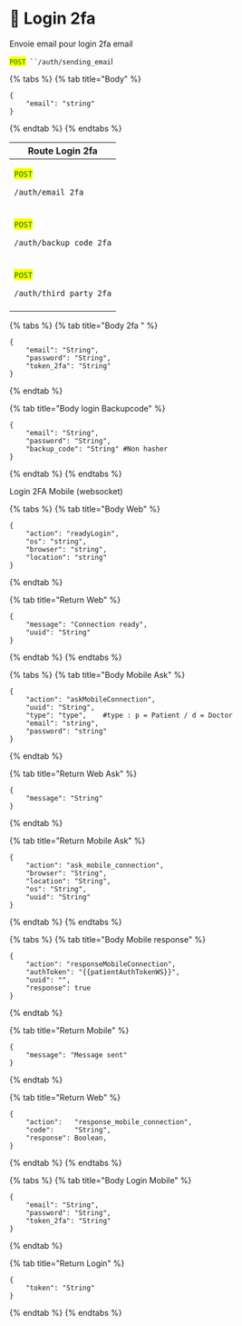 # 🔐 Login 2fa





Envoie email pour login 2fa email

<mark style="color:green;">`POST`</mark>` ``/auth/sending_emai`l

{% tabs %}
{% tab title="Body" %}
```
{
    "email": "string"
}
```
{% endtab %}
{% endtabs %}



| Route Login 2fa                                                                                          |
| -------------------------------------------------------------------------------------------------------- |
| <p><mark style="color:green;"><code>POST</code></mark> </p><pre><code>/auth/email_2fa
</code></pre>      |
| <p><mark style="color:green;"><code>POST</code></mark></p><pre><code>/auth/backup_code_2fa
</code></pre> |
| <p><mark style="color:green;"><code>POST</code></mark></p><pre><code>/auth/third_party_2fa
</code></pre> |

{% tabs %}
{% tab title="Body 2fa " %}
```
{
	"email": "String",
	"password": "String",
	"token_2fa": "String"
}
```
{% endtab %}

{% tab title="Body login Backupcode" %}
```
{
	"email": "String",
	"password": "String",
	"backup_code": "String" #Non hasher
}
```
{% endtab %}
{% endtabs %}

Login 2FA Mobile (websocket)

{% tabs %}
{% tab title="Body Web" %}
```
{
    "action": "readyLogin",
    "os": "string",
    "browser": "string",
    "location": "string"
}
```
{% endtab %}

{% tab title="Return Web" %}
```
{
    "message": "Connection ready",
    "uuid": "String"
}
```
{% endtab %}
{% endtabs %}

{% tabs %}
{% tab title="Body Mobile Ask" %}
```
{
    "action": "askMobileConnection",
    "uuid": "String",
    "type": "type",    #type : p = Patient / d = Doctor
    "email": "string",
    "password": "string"
}
```
{% endtab %}

{% tab title="Return Web Ask" %}
```
{
    "message": "String"
}
```
{% endtab %}

{% tab title="Return Mobile Ask" %}
```
{
    "action": "ask_mobile_connection",
    "browser": "String",
    "location": "String",
    "os": "String",
    "uuid": "String"
}
```
{% endtab %}
{% endtabs %}

{% tabs %}
{% tab title="Body Mobile response" %}
```
{
    "action": "responseMobileConnection",
    "authToken": "{{patientAuthTokenWS}}",
    "uuid": "",
    "response": true
}
```
{% endtab %}

{% tab title="Return Mobile" %}
```
{
	"message": "Message sent"
}
```
{% endtab %}

{% tab title="Return Web" %}
```
{		
    "action":   "response_mobile_connection",
    "code":     "String",
    "response": Boolean,
}
```
{% endtab %}
{% endtabs %}

{% tabs %}
{% tab title="Body Login Mobile" %}
```
{
    "email": "String",
    "password": "String",
    "token_2fa": "String"
}
```
{% endtab %}

{% tab title="Return Login" %}
```
{
    "token": "String"
}
```
{% endtab %}
{% endtabs %}
